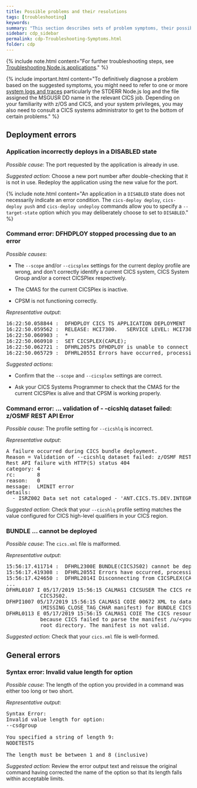```yaml
---
title: Possible problems and their resolutions
tags: [troubleshooting]
keywords:
summary: "This section describes sets of problem symptoms, their possible causes and suggested solutions."
sidebar: cdp_sidebar
permalink: cdp-Troubleshooting-Symptoms.html
folder: cdp
---
```


{% include note.html content="For further troubleshooting steps, see [Troubleshooting Node.js applications](https://www.ibm.com/support/knowledgecenter/en/SSGMCP_5.5.0/troubleshooting/node/node-troubleshooting.html)." %}

{% include important.html content="To definitively diagnose a problem based on the suggested symptoms, you might need to refer to one or more [system logs and traces](cdp-Troubleshooting-General) particularly the STDERR Node.js log and the file assigned the MSGUSR DD name in the relevant CICS job. Depending on your familiarity with z/OS and CICS, and your system privileges, you may also need to consult a CICS systems administrator to get to the bottom of certain problems." %}

## Deployment errors

### Application incorrectly deploys in a DISABLED state
*Possible cause*: The port requested by the application is already in use.

*Suggested action*: Choose a new port number after double-checking that it is not in use. Redeploy the application using the new value for the port.

{% include note.html content="An application in a `DISABLED` state does not necessarily indicate an error condition. The `cics-deploy deploy`, `cics-deploy push` and `cics-deploy undeploy` commands allow you to specify a `--target-state` option which you may deliberately choose to set to `DISABLED`." %}

### Command error: DFHDPLOY stopped processing due to an error
*Possible causes*:
  * The `--scope` and/or `--cicsplex` settings for the current deploy profile are wrong, and don't correctly identify a current CICS system, CICS System Group and/or a correct CICSPlex respectively.

  * The CMAS for the current CICSPlex is inactive.

  * CPSM is not functioning correctly.

*Representative output*:
<pre class="messageText">
16:22:50.058844 :  DFHDPLOY CICS TS APPLICATION DEPLOYMENT  2019/04/10 4:22pm
16:22:50.059562 :  RELEASE: HCI7300.   SERVICE LEVEL: HCI7300.
16:22:50.060903 :  *
16:22:50.060910 :  SET CICSPLEX(CAPLE);
16:22:50.062721 :  DFHRL2057S DFHDPLOY is unable to connect to CICSPLEX(CAPLE).
16:22:50.065729 :  DFHRL2055I Errors have occurred, processing terminated.
</pre>

*Suggested actions*:
  * Confirm that the `--scope` and `--cicsplex` settings are correct.

  * Ask your CICS Systems Programmer to check that the CMAS for the current CICSPlex is alive and that CPSM is working properly.

### Command error: ... validation of - -cicshlq dataset failed: z/OSMF REST API Error
*Possible cause*: The profile setting for `--cicshlq` is incorrect.

*Representative output*:
<pre class="messageText">
A failure occurred during CICS bundle deployment.
Reason = Validation of --cicshlq dataset failed: z/OSMF REST API Error:
Rest API failure with HTTP(S) status 404
category: 4
rc:       8
reason:   0
message:  LMINIT error
details:
  - ISRZ002 Data set not cataloged - 'ANT.CICS.TS.DEV.INTEGRAT.SDFHLOAD' was not found in catalog.
</pre>

*Suggested action*: 
Check that your `--cicshlq` profile setting matches the value configured for CICS high-level qualifiers in your CICS region. 

### BUNDLE ... cannot be deployed
*Possible cause*: The `cics.xml` file is malformed.

*Representative output*:
<pre class="messageText">
15:56:17.411714 :  DFHRL2300E BUNDLE(CICSJS02) cannot be deployed. The reason for the failure could not be determined.
15:56:17.419308 :  DFHRL2055I Errors have occurred, processing terminated.
15:56:17.424650 :  DFHRL2014I Disconnecting from CICSPLEX(CAPLEX).
...
DFHRL0107 I 05/17/2019 15:56:15 CALMAS1 CICSUSER The CICS resource lifecycle manager has started to create the BUNDLE resource      
           CICSJS02.                                                                                                                
DFHPI1007 05/17/2019 15:56:15 CALMAS1 COIE 00672 XML to data transformation failed because of incorrect input                       
           (MISSING_CLOSE_TAG_CHAR manifest) for BUNDLE CICSJS02.                                                                   
DFHRL0113 E 05/17/2019 15:56:15 CALMAS1 COIE The CICS resource lifecycle manager failed to create the BUNDLE resource CICSJS02      
           because CICS failed to parse the manifest /u/&lt;your user id>/pushtest2/CICSJSON_1.0.0/META-INF/cics.xml specified in the bundle   
           root directory. The manifest is not valid.                                                                               
</pre>

*Suggested action*: 
Check that your `cics.xml` file is well-formed.

## General errors
### Syntax error: Invalid value length for option
*Possible cause*: The length of the option you provided in a command was either too long or two short.

*Representative output*:
<pre class="messageText">
Syntax Error:
Invalid value length for option:
--csdgroup

You specified a string of length 9:
NODETESTS

The length must be between 1 and 8 (inclusive)
</pre>

*Suggested action*: 
Review the error output text and reissue the original command having corrected the name of the option so that its length falls within acceptable limits. 
